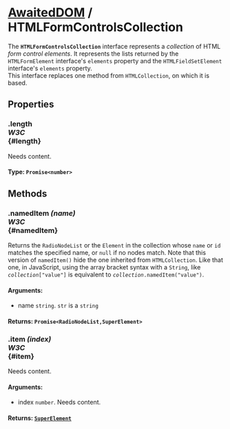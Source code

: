 # [AwaitedDOM](../basic-client/awaited-dom) <span>/</span> HTMLFormControlsCollection

<div class='overview'><span class="seoSummary">The <strong><code>HTMLFormControlsCollection</code></strong> interface represents a <em>collection</em> of HTML <em>form control elements</em>. </span>It represents the lists returned by the <code>HTMLFormElement</code> interface's <code>elements</code> property and the <code>HTMLFieldSetElement</code> interface's&nbsp;<code>elements</code> property.</div>

<div class='overview'>This interface replaces one method from <code>HTMLCollection</code>, on which it is based.</div>

## Properties

### .length <div class="specs"><i>W3C</i></div> {#length}

Needs content.

#### **Type**: `Promise<number>`

## Methods

### .namedItem *(name)* <div class="specs"><i>W3C</i></div> {#namedItem}

Returns the <code>RadioNodeList</code> or the <code>Element</code> in the collection whose <code>name</code> or <code>id</code> matches&nbsp;the specified name, or <code>null</code> if no nodes match. Note that this version of <code>namedItem()</code> hide the one inherited from <code>HTMLCollection</code>. Like that one, in JavaScript, using the array bracket syntax with a <code>String</code>, like <code><em>collection</em>["value"]</code> is equivalent to <code><em>collection</em>.namedItem("value")</code>.

#### **Arguments**:


 - name `string`. <code>str</code> is a `string`

#### **Returns**: `Promise<RadioNodeList,SuperElement>`

### .item *(index)* <div class="specs"><i>W3C</i></div> {#item}

Needs content.

#### **Arguments**:


 - index `number`. Needs content.

#### **Returns**: [`SuperElement`](./super-element.md)
